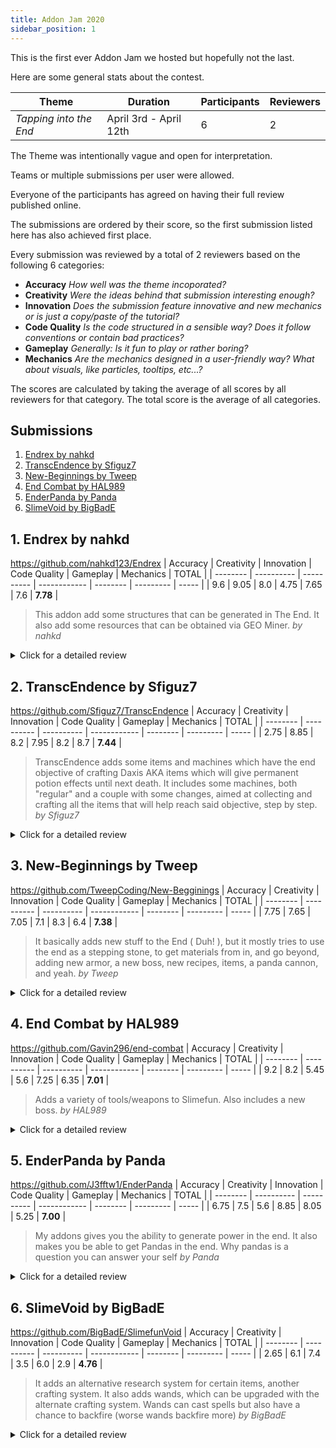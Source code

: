 ```yaml
---
title: Addon Jam 2020
sidebar_position: 1
---
```


This is the first ever Addon Jam we hosted but hopefully not the last.

Here are some general stats about the contest.

| Theme | Duration | Participants | Reviewers |
| ----- | -------- | ------------ | --------- |
| _Tapping into the End_ | April 3rd - April 12th | 6 | 2 |

The Theme was intentionally vague and open for interpretation.

Teams or multiple submissions per user were allowed.

Everyone of the participants has agreed on having their full review published online.

The submissions are ordered by their score, so the first submission listed here has also achieved first place.

Every submission was reviewed by a total of 2 reviewers based on the following 6 categories:

* **Accuracy** _How well was the theme incoporated?_
* **Creativity** _Were the ideas behind that submission interesting enough?_
* **Innovation** _Does the submission feature innovative and new mechanics or is just a copy/paste of the tutorial?_
* **Code Quality** _Is the code structured in a sensible way? Does it follow conventions or contain bad practices?_
* **Gameplay** _Generally: Is it fun to play or rather boring?_
* **Mechanics** _Are the mechanics designed in a user-friendly way? What about visuals, like particles, tooltips, etc...?_

The scores are calculated by taking the average of all scores by all reviewers for that category. The total score is the average of all categories.

## Submissions

1. [Endrex by nahkd](#1-Endrex-by-nahkd)
2. [TranscEndence by Sfiguz7](#2-TranscEndence-by-Sfiguz7)
3. [New-Beginnings by Tweep](#3-New-Beginnings-by-Tweep)
4. [End Combat by HAL989](#4-End-Combat-by-HAL989)
5. [EnderPanda by Panda](#5-EnderPanda-by-Panda)
6. [SlimeVoid by BigBadE](#6-SlimeVoid-by-BigBadE)

## 1. Endrex by nahkd

https://github.com/nahkd123/Endrex
| Accuracy | Creativity | Innovation | Code Quality | Gameplay | Mechanics | TOTAL |
| -------- | ---------- | ---------- | ------------ | -------- | --------- | ----- |
| 9.6      | 9.05       | 8.0        | 4.75         | 7.65     | 7.6       | **7.78** |

> This addon add some structures that can be generated in The End. It also add some resources that can be obtained via GEO Miner.
> _by nahkd_

<details>
<summary>Click for a detailed review</summary>

### Pros

* Very cool world-generation with awesome structures and loot chests
* Very strong theme integration with Enderium, Dragon Scales and adding world-gen to the End
* A lot of content with quite unique items

### Cons

* Loot chests seem very overpowered
* The Dust Fabricator throws a lot of stacktraces into the console
* Your code violated a lot of naming conventions (e.g. nahkdSchematic2.java), lots of one-liner functions
* Your pom includes a local file:// repository which will break on anyone trying to work on this
* Don't use Random#nextInt() in a for loop if you are not gonna use it, let that entropy come from the algorithm itself
* Lots of missing access modifiers which could lead to unexpected results
* Redundant classes with some unneeded utilities, part of which are already in Slimefun
* Seemingly unnecessary static fields, some unused class
* Lack of visual cues on machines, the guide could display their recipes for example

#### Conclusion

Feature-wise this is really awesome but the Code Quality leaves a lot of room for improvement.

The idea of adding structures to the end was really good and on point with the theme.

This Addon adds a ton of items and content and introduces some really nice concepts.

But internally it lacks quite a bit of work and isn't the most user-friendly too.

</details>

## 2. TranscEndence by Sfiguz7

https://github.com/Sfiguz7/TranscEndence
| Accuracy | Creativity | Innovation | Code Quality | Gameplay | Mechanics | TOTAL |
| -------- | ---------- | ---------- | ------------ | -------- | --------- | ----- |
| 2.75     | 8.85       | 8.2        | 7.95         | 8.2      | 8.7       | **7.44** |

> TranscEndence adds some items and machines which have the end objective of crafting Daxis AKA items which will give permanent potion effects until next death.
> It includes some machines, both "regular" and a couple with some changes, aimed at collecting and crafting all the items that will help reach said objective, step by step.
> _by Sfiguz7_

<details>
<summary>Click for a detailed review</summary>

### Pros

* Very interesting mechanics with lots of stuff to keep you occupied, even endgame items to work towards
* Very cool machines that see their inspiration in Quantum Mechanics
* Awesome visual effects
* Lots of content
* Very user-friendly items, even comes with a written book explaining you everything

### Cons

* Code-wise a few naming conventions were violated, such as the package name "Lists".
* You should never store a Player Object in a collection, it will lead to severe memory leaks
* Your custom RecipeType extends RecipeType but you never use instances of that class, you only ever use the static fields which defeats the points of inheriting from that class
* Way too many unneeded static imports, some rather redundant API classes, the architecture seems kinda copied from Slimefun
* The guide should probably be craftable, as players can be rather stuck without it and a Server could add the plugin mid-way through
* Very few items actually revolve around "The End", it seems like the theme was mostly ignored here except for some end-related machines or machines that "only work in the End"

#### Conclusion

A very user-friendly plugin with many awesome mechanics.
Really a very unique addon for sure with lots of stuff to keep you occupied.
The code does contain some rather bad practices though and the theme was mostly ignored.

</details>

## 3. New-Beginnings by Tweep

https://github.com/TweepCoding/New-Begginings
| Accuracy | Creativity | Innovation | Code Quality | Gameplay | Mechanics | TOTAL |
| -------- | ---------- | ---------- | ------------ | -------- | --------- | ----- |
| 7.75     | 7.65       | 7.05       | 7.1          | 8.3      | 6.4       | **7.38** |

> It basically adds new stuff to the End ( Duh! ), but it mostly tries to use the end as a stepping stone, to get materials from in, and go beyond, adding new armor, a new boss, new recipes, items, a panda cannon, and yeah.
> _by Tweep_

<details>
<summary>Click for a detailed review</summary>

### Pros

* Lots of fun to play around with the items, especially the Panda Bazooka.
* Quite a few items but none of them are boring or a waste of time
* Some nice Theme incorporation with Mythril and other items

### Cons

* Mythril is almost impossible to find and the code behind it is really not good at all.
* Some items are way too overpowered
* The code is quite inefficient, especially because you perform up to 4 map operations that could have all been reduced to one
* Lack of a README file, _just pointing it out there, the README was not subject to the review_
* Some formatting errors
* Lots of hardcoded values, such as world names
* You should always declare constants as "final", especially your collections in MainListener which shouldn't be static btw
* Never compare Enums using .equals(), always use the == operator
* Single-line functions

#### Conclusion

There is not too much to say about this addon, it's fun.
But the code has a lot of room for improvement but is despite all those comments rather clean in general.
The Theme was incorporated somewhat good.

</details>

## 4. End Combat by HAL989

https://github.com/Gavin296/end-combat
| Accuracy | Creativity | Innovation | Code Quality | Gameplay | Mechanics | TOTAL |
| -------- | ---------- | ---------- | ------------ | -------- | --------- | ----- |
| 9.2      | 8.2        | 5.45       | 5.6          | 7.25     | 6.35      | **7.01** |

> Adds a variety of tools/weapons to Slimefun. Also includes a new boss.
> _by HAL989_

<details>
<summary>Click for a detailed review</summary>

### Pros

* Very cool concept of repairing tools
* Nice ideas and items are fun to use
* Very accurate implementation of the theme
* The Trapped Shulker is just ingenius

### Cons

* The Category has a very generic name
* Several naming conventions have been violated (e.g. "deepFreezer")
* Empty classes ("RandomInt")
* Uses static and star imports where it may cause some harm
* EnderStaff and EnderStaff2 class should probably be merged into one super class
* Sometimes == was used where .equals() would have been correct, huge potential for bugs there
* Version 12 really breaks some conventions there, should better use semantic versioning
* Your git setup hasn't been configured correctly, it's not linked to your GitHub Account
* You have all classes in one single package, you should group them in subpackages
* You seem to call a FoodLevelChangeEvent manually which does not really seem to make any sense?
* The ideas were good but content-wise we think it lacked a little "Innovation" there.

#### Conclusion

The plugin is fun and interesting. It is a good interpretation of the theme too.
However the items all seem rather basic, which isn't inherently bad but costs a little on the "Innovation" score.
The code is mostly clean but contains a couple of bad practices and goes against a few conventions.

</details>

## 5. EnderPanda by Panda

https://github.com/J3fftw1/EnderPanda
| Accuracy | Creativity | Innovation | Code Quality | Gameplay | Mechanics | TOTAL |
| -------- | ---------- | ---------- | ------------ | -------- | --------- | ----- |
| 6.75     | 7.5        | 5.6        | 8.85         | 8.05     | 5.25      | **7.00** |

> My addons gives you the ability to generate power in the end.
> It also makes you be able to get Pandas in the end.
> Why pandas is a question you can answer your self
> _by Panda_

<details>
<summary>Click for a detailed review</summary>

### Pros

* Very clean code
* Ideas are fun and quite a cool gimmick
* Nice particle effects

### Cons

* Lack of visual cues
* Missing lore, not even a line stating that a machine needs power
* A bit buggy, all armor recipes are broken since they use illegal shapes for the Ancient Altar, missing catalysts
* A few redundancies in the code
* Misconfigured pom.xml, a system-dependent output file
* The version inside the plugin.yml is not automatically inferred by the pom.xml which leads to inaccurate or redundant versioning
* Missing researches
* Quite few content

#### Conclusion

The code is very clean and this addon is fun.
However it isn't as user-friendly as it could have been and the mechanics do not really challenge the player a lot.
It's good but small.

</details>

## 6. SlimeVoid by BigBadE

https://github.com/BigBadE/SlimefunVoid
| Accuracy | Creativity | Innovation | Code Quality | Gameplay | Mechanics | TOTAL |
| -------- | ---------- | ---------- | ------------ | -------- | --------- | ----- |
| 2.65     | 6.1        | 7.4        | 3.5          | 6.0      | 2.9       | **4.76** |

> It adds an alternative research system for certain items, another crafting system.
> It also adds wands, which can be upgraded with the alternate crafting system.
> Wands can cast spells but also have a chance to backfire (worse wands backfire more)
> _by BigBadE_

<details>
<summary>Click for a detailed review</summary>

### Pros

* Very innovative ideas, quite a unique system
* A new Research System that is definitely something new
* Nice addition of random research notes, especially that it incorporates the "Luck" effect
* A nice Quarry
* Utilisation of Lombok to reduce complexity
* Cool concept of spells and wands

### Cons

* This Plugin does not even compile in the first place, you used "Spigot" as a dependency when it should have been "Spigot-api" at least
* This is also a Spigot-exclusive title, meaning it **only** works on Spigot, this will impose a very unnecessary limitation to the user
* No checks were made whether this "Spigot-exclusivity" condition is met, on CraftBukkit most stuff will simply refuse to work and throw errors, errors which could have been handled by the code
* The Void Attractor does not work, as it wants to act like a block but is an Entity, this was fixed in post but sadly only after the Jam had already ended, so we cannot take that into account for our review
* You can take items out of the Void Research Bench if timed correctly
* The Research Bench throws a NullPointerException on every tick if you manage to remove an item from it
* The lore is very colorful and hard to read, also conveys little information on how to use these items
* The Theme seems mostly ignored, the End was simply replaced with "Void", however we couldn't really find any links back to the End dimension or other End-related things at all
* The Research Table is very slow and not too user-friendly
* The code is very hard to read as it is all very cramped and unconventionally formatted
* The code is quite often very inefficient, frequent calls to ItemStack#getItemMeta() which create a new instance on every call
* Way too many and completely unnecessary Objects.requireNonNull(...) checks which just add unnecessarily complexity
* Objects.requireNonNull(ItemMeta) is a tautology, it will always be true and it will create a new ItemMeta object which will just waste computational resources, such as RAM or CPU usage
* Usage of YAML for machine serialization which is slow and inefficient, this should also have been implemented on a higher level rather than in the addon itself
* Redundant setInstance() method
* The api-version in the plugin.yml is specified as "1.13" but the project itself is built against 1.15
* The version inside the plugin.yml is not automatically inferred by the pom.xml which leads to inaccurate or redundant versioning
* Cramped one-line functions
* RegEx patterns are compiled at runtime which is very slow but done repeatedly throughout the code, these should be compiled once and then be re-used instead. Most common patterns are also already included in Slimefun itself, see PatternUtils
* When comparing user input Strings, you should use .equalsIgnoreCase()
* random.nextInt(2) == 0 should really be changed to Random#nextBoolean()
* Potential memory leak: Not removing Player UUIDs from Maps on every possible occasion, such as server-leaving or kicking, small but can stack up on large servers
* Void Bag's Namespaced Key violates the format of namespaced keys, use "bag_location" instead of "bagLocation"
* Needless creations of instances of Random for every instance of a custom VoidMenu
* Overuse of return; statements, a proper if/else structure is usually considered more readable
* static instances are never nullified on plugin disable, not that server reloads are encouraged but this will make them a lot more severe, especially not nullifying the plugin's instance
* On many occasions you add @Getter or @Setter annotations to almost every field, Lombok also allows you to add that to a class to add it for all fields at once
* Your persistent data calls could have been handled by CS-CoreLib2's PersistentDataAPI which automatically returns an Optional too
* Over use of ChatColor.SOMETHING when you could just use '&x' instead to make it more readable
* You shouldn't loop through values and then perform a .get() operation, Map#entrySet() exists for this very reason and saves a ton of performance

#### Conclusion

Generally good ideas, very innovative for sure.
But the Theme seemed a bit neglected, the code is very slow and inefficient, lots of redundancies and bad practices but mostly just inefficient.
The plugin is a Spigot-exclusive title which is rather discouraged, especially if not using Spigot just causes tons of errors rather than a proper handling of that circumstance.
It generally contains quite a few bugs and the code looks more like a "proof of concept" rather than a thoughtfully crafted system.
It definitely scores in Innovation, Gameplay and Creativity but the code quality and accuracy sadly make this land on the last place.
We also had to deduct some points on Gameplay and Mechanics due to all the bugs we encountered and the fact that this only works on Spigot.

</details>
